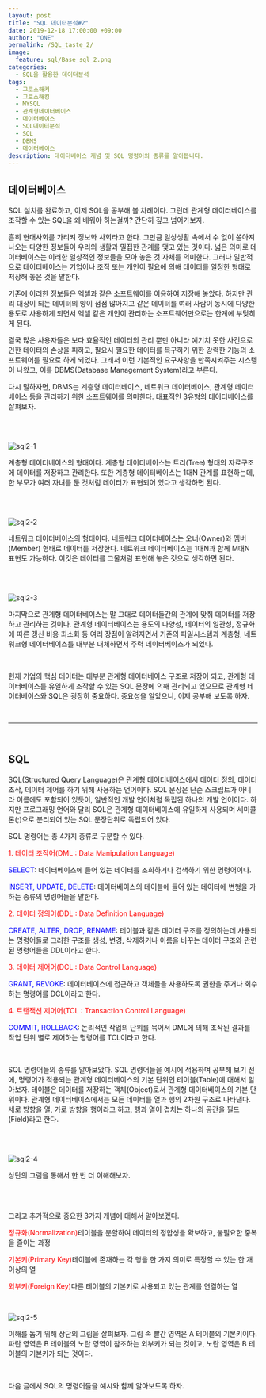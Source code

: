 ```yaml
---
layout: post
title: "SQL 데이터분석#2"
date: 2019-12-18 17:00:00 +09:00
author: "ONE"
permalink: /SQL_taste_2/
image:
  feature: sql/Base_sql_2.png
categories:
  - SQL을 활용한 데이터분석
tags:
  - 그로스해커
  - 그로스해킹
  - MYSQL
  - 관계형데이터베이스
  - 데이터베이스
  - SQL데이터분석
  - SQL
  - DBMS
  - 데이터베이스
description: 데이터베이스 개념 및 SQL 명령어의 종류를 알아봅니다.
---
```


## 데이터베이스

SQL 설치를 완료하고, 이제 SQL을 공부해 볼 차례이다. 그런데 관계형 데이터베이스를 조작할 수 있는 SQL을 왜 배워야 하는걸까? 간단히 짚고 넘어가보자.

흔히 현대사회를 가리켜 정보화 사회라고 한다. 그만큼 일상생활 속에서 수 없이 쏟아져 나오는 다양한 정보들이 우리의 생활과 밀접한 관계를 맺고 있는 것이다. 넓은 의미로 데이터베이스는 이러한 일상적인 정보들을 모아 놓은 것 자체를 의미한다. 그러나 일반적으로 데이터베이스는 기업이나 조직 또는 개인이 필요에 의해 데이터를 일정한 형태로 저장해 놓은 것을 말한다.

기존에 이러한 정보들은 엑셀과 같은 소프트웨어를 이용하여 저장해 놓았다. 하지만 관리 대상이 되는 데이터의 양이 점점 많아지고 같은 데이터를 여러 사람이 동시에 다양한 용도로 사용하게 되면서 엑셀 같은 개인이 관리하는 소프트웨어만으로는 한계에 부딪히게 된다. 

결국 많은 사용자들은 보다 효율적인 데이터의 관리 뿐만 아니라 예기치 못한 사건으로 인한 데이터의 손상을 피하고, 필요시 필요한 데이터를 복구하기 위한 강력한 기능의 소프트웨어를 필요로 하게 되었다. 그래서 이런 기본적인 요구사항을 만족시켜주는 시스템이 나왔고, 이를 DBMS(Database Management System)라고 부른다.

다시 말하자면, DBMS는 계층형 데이터베이스, 네트워크 데이터베이스, 관계형 데이터베이스 등을 관리하기 위한 소프트웨어를 의미한다. 대표적인 3유형의 데이터베이스를 살펴보자.

<br><br>

![sql2-1](/img/post/sql2/mysql2-1.PNG)

계층형 데이터베이스의 형태이다. 계층형 데이터베이스는 트리(Tree) 형태의 자료구조에 데이터를 저장하고 관리한다. 또한 계층형 데이터베이스는 1대N 관계를 표현하는데, 한 부모가 여러 자녀를 둔 것처럼 데이터가 표현되어 있다고 생각하면 된다. 

<br><br>

![sql2-2](/img/post/sql2/mysql2-2.PNG)

네트워크 데이터베이스의 형태이다. 네트워크 데이터베이스는 오너(Owner)와 멤버(Member) 형태로 데이터를 저장한다. 네트워크 데이터베이스는 1대N과 함께 M대N 표현도 가능하다. 이것은 데이터를 그물처럼 표현해 놓은 것으로 생각하면 된다.

<br><br>

![sql2-3](/img/post/sql2/mysql2-3.PNG)

마지막으로 관계형 데이터베이스는 말 그대로 데이터들간의 관계에 맞춰 데이터를 저장하고 관리하는 것이다. 관계형 데이터베이스는 용도의 다양성, 데이터의 일관성, 정규화에 따른 갱신 비용 최소화 등 여러 장점이 알려지면서 기존의 파일시스템과 계층형, 네트워크형 데이터베이스를 대부분 대체하면서 주력 데이터베이스가 되었다.

<br>

현재 기업의 핵심 데이터는 대부분 관계형 데이터베이스 구조로 저장이 되고, 관계형 데이터베이스를 유일하게 조작할 수 있는 SQL 문장에 의해 관리되고 있으므로 관계형 데이터베이스와 SQL은 굉장히 중요하다. 중요성을 알았으니, 이제 공부해 보도록 하자.

<br>

------

<br>

## SQL

SQL(Structured Query Language)은 관계형 데이터베이스에서 데이터 정의, 데이터 조작, 데이터 제어를 하기 위해 사용하는 언어이다. SQL 문장은 단순 스크립트가 아니라 이름에도 포함되어 있듯이, 일반적인 개발 언어처럼 독립된 하나의 개발 언어이다. 하지만 프로그래밍 언어와 달리 SQL은 관계형 데이터베이스에 유일하게 사용되며 세미콜론(;)으로 분리되어 있는 SQL 문장단위로 독립되어 있다.



SQL 명령어는 총 4가지 종류로 구분할 수 있다.

<red style="color:red">1. 데이터 조작어(DML : Data Manipulation Language)</red>

<blue style="color:blue">SELECT</blue>: 데이터베이스에 들어 있는 데이터를 조회하거나 검색하기 위한 명령어이다.

<blue style="color:blue">INSERT, UPDATE, DELETE</blue>: 데이터베이스의 테이블에 들어 있는 데이터에 변형을 가하는 종류의 명령어들을 말한다. 



<red style="color:red">2. 데이터 정의어(DDL : Data Definition Language)</red>

<blue style="color:blue">CREATE, ALTER, DROP, RENAME</blue>: 테이블과 같은 데이터 구조를 정의하는데 사용되는 명령어들로 그러한 구조를 생성, 변경, 삭제하거나 이름을 바꾸는 데이터 구조와 관련된 명령어들을 DDL이라고 한다.



<red style="color:red">3. 데이터 제어어(DCL : Data Control Language)</red>

<blue style="color:blue">GRANT, REVOKE</blue>: 데이터베이스에 접근하고 객체들을 사용하도록 권한을 주거나 회수하는 명령어를 DCL이라고 한다.



<red style="color:red">4. 트랜잭션 제어어(TCL : Transaction Control Language)</red>

<blue style="color:blue">COMMIT, ROLLBACK</blue>: 논리적인 작업의 단위를 묶어서 DML에 의해 조작된 결과를 작업 단위 별로 제어하는 명령어를 TCL이라고 한다.

<br>

SQL 명령어들의 종류를 알아보았다. SQL 명령어들을 예시에 적용하며 공부해 보기 전에, 명령어가 적용되는 관계형 데이터베이스의 기본 단위인 테이블(Table)에 대해서 알아보자. 테이블은 데이터를 저장하는 객체(Object)로서 관계형 데이터베이스의 기본 단위이다. 관계형 데이터베이스에서는 모든 데이터를 열과 행의 2차원 구조로 나타낸다. 세로 방향을 열, 가로 방향을 행이라고 하고, 행과 열이 겹치는 하나의 공간을 필드(Field)라고 한다.

<br><br>

![sql2-4](/img/post/sql2/mysql2-4.PNG)

상단의 그림을 통해서 한 번 더 이해해보자.

<br><br>

그리고 추가적으로 중요한 3가지 개념에 대해서 알아보겠다.

<red style="color:red">정규화(Normalization)</red>테이블을 분할하여 데이터의 정합성을 확보하고, 불필요한 중복을 줄이는 과정

<red style="color:red">기본키(Primary Key)</red>테이블에 존재하는 각 행을 한 가지 의미로 특정할 수 있는 한 개 이상의 열

<red style="color:red">외부키(Foreign Key)</red>다른 테이블의 기본키로 사용되고 있는 관계를 연결하는 열

<br>

![sql2-5](/img/post/sql2/mysql2-5.PNG)

이해를 돕기 위해 상단의 그림을 살펴보자. 그림 속 빨간 영역은 A 테이블의 기본키이다. 파란 영역은 B 테이블의 노란 영역이 참조하는 외부키가 되는 것이고, 노란 영역은 B 테이블의 기본키가 되는 것이다.

<br>

다음 글에서 SQL의 명령어들을 예시와 함께 알아보도록 하자.



